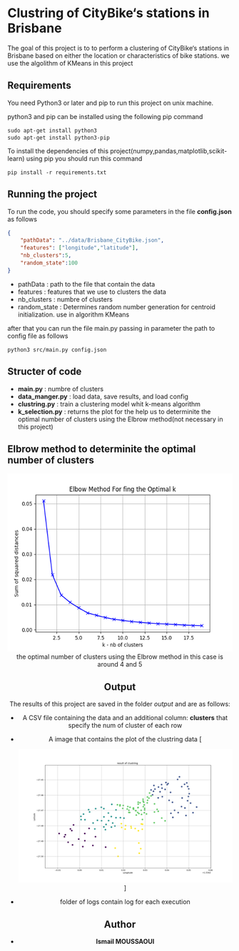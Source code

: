 # Clustring  of CityBike‘s stations in Brisbane

The goal of this project is to to perform a clustering of CityBike‘s stations in Brisbane 
based on either the location or characteristics of bike stations. 
we use the algolithm of KMeans in this project


## Requirements

You need Python3 or later and pip  to run this project on unix machine.

python3 and pip can be installed using the following pip command
```
sudo apt-get install python3
sudo apt-get install python3-pip
```

To install the dependencies of this project(numpy,pandas,matplotlib,scikit-learn) using pip you should run this command
```
pip install -r requirements.txt
```

## Running the project

To run the code, you should specify some parameters in the file **config.json**  as follows

```json
{
	"pathData": "../data/Brisbane_CityBike.json",
	"features": ["longitude","latitude"], 
	"nb_clusters":5, 
	"random_state":100 
}

```

- pathData : path to the file that contain the data
- features : features that we use to clusters the data
- nb_clusters : numbre of clusters
- random_state : Determines random number generation for centroid initialization. use in algorithm KMeans

after that you can run the file main.py passing in parameter the path to config file  as follows

```
python3 src/main.py config.json
```


## Structer of code 

- **main.py** : numbre of clusters
- **data_manger.py** : load data, save results, and load config
- **clustring.py** : train a clustering model whit k-means algorithm
- **k_selection.py** : returns the plot for the help us to determinite the optimal number
			 of clusters using the Elbrow method(not necessary in this project)

## Elbrow method to determinite the optimal number of clusters


<center> <img  height="400" width="700" src="output/elbrow_for_k_selection.png">
the optimal number of clusters using the Elbrow method in this case is around 4 and 5

## Output


The results of this project are saved in the folder *output* and are as follows:

- A CSV file containing the data and an additional column: **clusters** that specify the num of cluster of each row
- A image that contains the plot of the clustring data
[<center> <img  height="300" width="600" src="output/result_clustering.png">]

- folder of logs contain log for each execution



## Author

* **Ismail MOUSSAOUI** 


